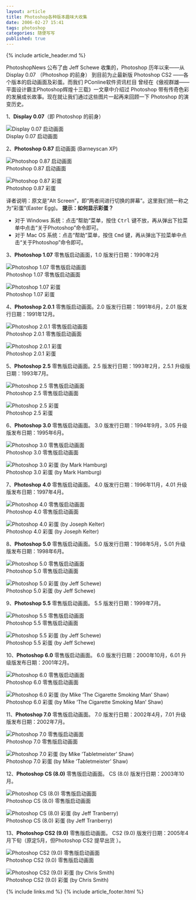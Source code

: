 ```yaml
---
layout: article
title: Photoshop各种版本趣味大收集
date: 2006-02-27 15:41
tags: photoshop
categories: 随便写写
published: true
---
```


{% include  article_header.md %}

PhotoshopNews 公布了由 Jeff Schewe 收集的，Photoshop 历年以来——从 Display 0.07 （Photoshop 的前身） 到目前为止最新版 Photoshop CS2 ——各个版本的启动画面及彩蛋。而我们 PConline软件资讯栏目 曾经在《傲视群雄——平面设计霸主Photoshop辉煌十三载》一文章中介绍过 Photoshop 带有传奇色彩的发展成长故事。现在就让我们通过这些图片一起再来回顾一下 Photoshop 的演变历史。

1、**Display 0.07**（即 Photoshop 的前身）

![Display 0.07 启动画面](http://www.pconline.com.cn/pcedu/sj/pm/photoshop/rm/0512/pic/05121901display.jpg)   
Display 0.07 启动画面

2、**Photoshop 0.87** 启动画面 (Barneyscan XP)

![Photoshop 0.87 启动画面](http://www.pconline.com.cn/pcedu/sj/pm/photoshop/rm/0512/pic/05121902PS-87.jpg)   
Photoshop 0.87 启动画面

![Photoshop 0.87 彩蛋](http://www.pconline.com.cn/pcedu/sj/pm/photoshop/rm/0512/pic/05121903ps-1-3a.jpg)   
Photoshop 0.87 彩蛋

译者说明：原文是“Alt Screen”，即“两者间进行切换的屏幕”。这里我们统一称之为“彩蛋”(Easter Egg)。 
**提示：如何显示彩蛋？**

- 对于 Windows 系统：点击“帮助”菜单，按住 <kbd>Ctrl</kbd> 键不放，再从弹出下拉菜单中点击“关于Photoshop”命令即可。 
- 对于 Mac OS 系统：点击“帮助”菜单，按住 <kbd>Cmd</kbd> 键，再从弹出下拉菜单中点击“关于Photoshop”命令即可。 

3、**Photoshop 1.07** 零售版启动画面，1.0 版发行日期：1990年2月

![Photoshop 1.07 零售版启动画面](http://www.pconline.com.cn/pcedu/sj/pm/photoshop/rm/0512/pic/05121904ps-1.jpg)   
Photoshop 1.07 零售版启动画面

![Photoshop 1.07 彩蛋](http://www.pconline.com.cn/pcedu/sj/pm/photoshop/rm/0512/pic/05121903ps-1-3a.jpg)   
Photoshop 1.07 彩蛋

4、**Photoshop 2.0.1** 零售版启动画面。2.0 版发行日期：1991年6月，2.01 版发行日期：1991年12月。

![Photoshop 2.0.1 零售版启动画面](http://www.pconline.com.cn/pcedu/sj/pm/photoshop/rm/0512/pic/05121906ps-2.jpg)   
Photoshop 2.0.1 零售版启动画面

![Photoshop 2.0.1 彩蛋](http://www.pconline.com.cn/pcedu/sj/pm/photoshop/rm/0512/pic/05121903ps-1-3a.jpg)   
Photoshop 2.0.1 彩蛋

5、**Photoshop 2.5** 零售版启动画面。2.5 版发行日期：1993年2月，2.5.1 升级版日期：1993年7月。

![Photoshop 2.5 零售版启动画面](http://www.pconline.com.cn/pcedu/sj/pm/photoshop/rm/0512/pic/05121908ps-25.jpg)   
Photoshop 2.5 零售版启动画面

![Photoshop 2.5 彩蛋](http://www.pconline.com.cn/pcedu/sj/pm/photoshop/rm/0512/pic/05121909ps-25a.jpg)   
Photoshop 2.5 彩蛋

6、**Photoshop 3.0** 零售版启动画面。 3.0 版发行日期：1994年9月，3.05 升级版发布日期：1995年6月。

![Photoshop 3.0 零售版启动画面](http://www.pconline.com.cn/pcedu/sj/pm/photoshop/rm/0512/pic/05121910ps-3.jpg)   
Photoshop 3.0 零售版启动画面

![Photoshop 3.0 彩蛋 (by Mark Hamburg)](http://www.pconline.com.cn/pcedu/sj/pm/photoshop/rm/0512/pic/05121911ps-3a.jpg)   
Photoshop 3.0 彩蛋 (by Mark Hamburg)

7、**Photoshop 4.0** 零售版启动画面。 4.0 版发行日期：1996年11月，4.01 升级版发布日期：1997年4月。

![Photoshop 4.0 零售版启动画面](http://www.pconline.com.cn/pcedu/sj/pm/photoshop/rm/0512/pic/05121911ps-4.jpg)   
Photoshop 4.0 零售版启动画面

![Photoshop 4.0 彩蛋 (by Joseph Kelter)](http://www.pconline.com.cn/pcedu/sj/pm/photoshop/rm/0512/pic/05121912ps-4a.jpg)   
Photoshop 4.0 彩蛋 (by Joseph Kelter)

8、**Photoshop 5.0** 零售版启动画面。 5.0 版发行日期：1998年5月，5.01 升级版发布日期：1998年6月。

![Photoshop 5.0 零售版启动画面](http://www.pconline.com.cn/pcedu/sj/pm/photoshop/rm/0512/pic/05121913ps-5.jpg)   
Photoshop 5.0 零售版启动画面

![Photoshop 5.0 彩蛋 (by Jeff Schewe)](http://www.pconline.com.cn/pcedu/sj/pm/photoshop/rm/0512/pic/05121914ps-5a.jpg)   
Photoshop 5.0 彩蛋 (by Jeff Schewe)

9、**Photoshop 5.5** 零售版启动画面。 5.5 版发行日期：1999年7月。

![Photoshop 5.5 零售版启动画面](http://www.pconline.com.cn/pcedu/sj/pm/photoshop/rm/0512/pic/05121915ps-55.jpg)   
Photoshop 5.5 零售版启动画面

![Photoshop 5.5 彩蛋 (by Jeff Schewe)](http://www.pconline.com.cn/pcedu/sj/pm/photoshop/rm/0512/pic/05121916ps-55a.jpg)   
Photoshop 5.5 彩蛋 (by Jeff Schewe)

10、**Photoshop 6.0** 零售版启动画面。 6.0 版发行日期：2000年10月，6.01 升级版发布日期：2001年2月。

![Photoshop 6.0 零售版启动画面](http://www.pconline.com.cn/pcedu/sj/pm/photoshop/rm/0512/pic/05121917ps-6.jpg)   
Photoshop 6.0 零售版启动画面

![Photoshop 6.0 彩蛋 (by Mike ‘The Cigarette Smoking Man’ Shaw)](http://www.pconline.com.cn/pcedu/sj/pm/photoshop/rm/0512/pic/05121918ps-6a.jpg)   
Photoshop 6.0 彩蛋 (by Mike ‘The Cigarette Smoking Man’ Shaw)

11、**Photoshop 7.0** 零售版启动画面。 7.0 版发行日期：2002年4月，7.01 升级版发布日期：2002年7月。

![Photoshop 7.0 零售版启动画面](http://www.pconline.com.cn/pcedu/sj/pm/photoshop/rm/0512/pic/05121919ps-7.jpg)   
Photoshop 7.0 零售版启动画面

![Photoshop 7.0 彩蛋 (by Mike ‘Tabletmeister’ Shaw)](http://www.pconline.com.cn/pcedu/sj/pm/photoshop/rm/0512/pic/05121920ps-7a.jpg)   
Photoshop 7.0 彩蛋 (by Mike ‘Tabletmeister’ Shaw)

12、**Photoshop CS (8.0)** 零售版启动画面。 CS (8.0) 版发行日期：2003年10月。

![Photoshop CS (8.0) 零售版启动画面](http://www.pconline.com.cn/pcedu/sj/pm/photoshop/rm/0512/pic/05121921ps-cs-tn.jpg)   
Photoshop CS (8.0) 零售版启动画面

![Photoshop CS (8.0) 彩蛋 (by Jeff Tranberry) ](http://www.pconline.com.cn/pcedu/sj/pm/photoshop/rm/0512/pic/05121922ps-csa-tn.jpg)   
Photoshop CS (8.0) 彩蛋 (by Jeff Tranberry) 

13、**Photoshop CS2 (9.0)** 零售版启动画面。 CS2 (9.0) 版发行日期：2005年4月下旬（原定5月，但Photoshop CS2 提早出货 ）。

![Photoshop CS2 (9.0) 零售版启动画面](http://www.pconline.com.cn/pcedu/sj/pm/photoshop/rm/0512/pic/05121923ps-cs2-tn.jpg)   
Photoshop CS2 (9.0) 零售版启动画面

![Photoshop CS2 (9.0) 彩蛋 (by Chris Smith)](http://www.pconline.com.cn/pcedu/sj/pm/photoshop/rm/0512/pic/05121924ps-cs2a-tn.jpg)   
Photoshop CS2 (9.0) 彩蛋 (by Chris Smith)

{% include links.md %}
{% include article_footer.html %}
